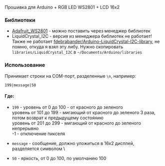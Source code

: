 Прошивка для Arduino + RGB LED WS2801 + LCD 16x2

### Библиотеки
- [Adafruit_WS2801](https://github.com/adafruit/Adafruit-WS2801-Library) - можно поставить через менеджер библиотек
- LiquidCrystal_I2C - версия из менеджера библиотек не работает! 
  Также не работает [fdebrabander/Arduino-LiquidCrystal-I2C-library](https://github.com/fdebrabander/Arduino-LiquidCrystal-I2C-library),
  не помню, откуда я взял эту либу.
  Нужно скопировать `libraries/LiquidCrystal_I2C` в `~/Documents/Arduino/libraries`

### Использование
Принимает строки на COM-порт, разделенные `\n`, например:

```
199|message|50
```

#### Где:
- `199` - уровень от 0 до 100 - от красного до зеленого  
        уровень от 101 до 199 - мигающий от красного до зеленого 3 раза, потом возврат к предыдущему состоянию  
        уровень от 201 до 299 - мигающий от красного до зеленого непрерывно  
        -1 - отключение пикселя

- `message` - сообщение, должно уложиться в 16х2 дисплей, разделяется символом \\

- `50` - яркость, от 0 до 100, по умолчанию 100